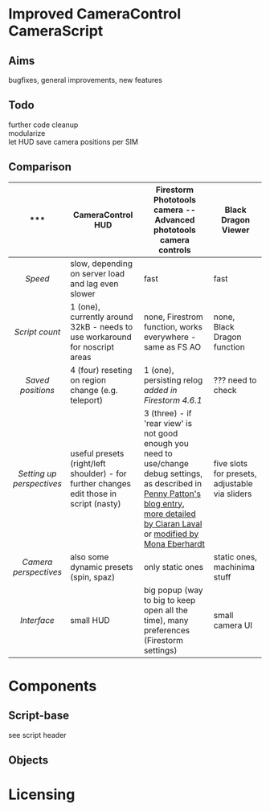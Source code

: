 Improved CameraControl CameraScript
=====================================================================
Aims
----
bugfixes, general improvements, new features  

Todo
----
further code cleanup  
modularize  
let HUD save camera positions per SIM  

Comparison
----
***|CameraControl HUD|Firestorm Phototools camera -- Advanced phototools camera controls|Black Dragon Viewer
:-----------------:|-------------------|-------------------|-----------------
_Speed_|slow, depending on server load and lag even slower|fast|fast
_Script count_|1 (one), currently around 32kB - needs to use workaround for noscript areas|none, Firestrom function, works everywhere - same as FS AO| none, Black Dragon function
_Saved positions_|4 (four) reseting on region change (e.g. teleport)|1 (one), persisting relog _added in Firestorm 4.6.1_|??? need to check
_Setting up perspectives_|useful presets (right/left shoulder) - for further changes edit those in script (nasty)| 3 (three) - if 'rear view' is not good enough you need to use/change debug settings, as described in [Penny Patton's blog entry](http://pennycow.blogspot.de/2011/07/matter-of-perspective.html), [more detailed by Ciaran Laval](http://sl.governormarley.com/?p=483) or [modified  by Mona Eberhardt](https://monaeberhardt.wordpress.com/2014/02/10/revisiting-the-issue-of-camera-placement/)|five slots for presets, adjustable via sliders
_Camera perspectives_|also some dynamic presets (spin, spaz)|only static ones|static ones, machinima stuff
_Interface_|small HUD|big popup (way to big to keep open all the time), many preferences (Firestorm settings)|small camera UI


Components
==========
Script-base
-------
see script header  

Objects
-------




Licensing
========
